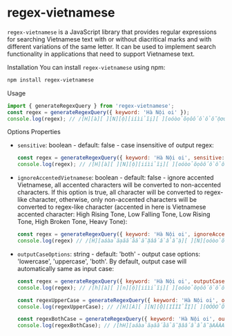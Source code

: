 # regex-vietnamese

`regex-vietnamese` is a JavaScript library that provides regular expressions for searching Vietnamese text with or without diacritical marks and with different variations of the same letter. It can be used to implement search functionality in applications that need to support Vietnamese text.

Installation
You can install `regex-vietnamese` using npm:
```sh
npm install regex-vietnamese
```

Usage

```javascript
import { generateRegexQuery } from 'regex-vietnamese';
const regex = generateRegexQuery({ keyword: 'Hà Nội oi' });
console.log(regex); // /[H][à][ ][N][ộ][iíìỉĩị][ ][oóòỏõọôốồổỗộơớờởỡợ][iíìỉĩị]/i
```

Options Properties

- `sensitive`: boolean - default: false - case insensitive of output regex:
    ```javascript
    const regex = generateRegexQuery({ keyword: 'Hà Nội oi', sensitive: true });
    console.log(regex); // /[H][à][ ][N][ộ][iíìỉĩị][ ][oóòỏõọôốồổỗộơớờởỡợ][iíìỉĩị]/
    ```

- `ignoreAccentedVietnamese`: boolean - default: false - ignore accented Vietnamese, all accented characters will be converted to non-accented characters. If this option is true, all character will be converted to regex-like character, otherwise, only non-accented characters will be converted to regex-like character (accented in here is Vietnamese accented character: High Rising Tone, Low Falling Tone, Low Rising Tone, High Broken Tone, Heavy Tone):
    ```javascript
    const regex = generateRegexQuery({ keyword: 'Hà Nội oi', ignoreAccentedVietnamese: true });
    console.log(regex) // /[H][aáàảãạăắằẳẵặâấầẩẫậ][ ][N][oóòỏõọôốồổỗộơớờởỡợ][iíìỉĩị][ ][oóòỏõọôốồổỗộơớờởỡợ][iíìỉĩị]/i
    ```

- `outputCaseOptions`: string - default: 'both' - output case options: 'lowercase', 'uppercase', 'both'. By default, output case will automatically same as input case:
    ```javascript
    const regex = generateRegexQuery({ keyword: 'Hà Nội oi', outputCaseOptions: 'lowercase' });
    console.log(regex); // /[h][à][ ][n][ộ][iíìỉĩị][ ][oóòỏõọôốồổỗộơớờởỡợ][iíìỉĩị]/i

    const regexUpperCase = generateRegexQuery({ keyword: 'Hà Nội oi', outputCaseOptions: 'uppercase' });
    console.log(regexUpperCase); // /[H][À][ ][N][Ộ][IÍÌỈĨỊ][ ][OÓÒỎÕỌÔỐỒỔỖỘƠỚỜỞỠỢ][IÍÌỈĨỊ]/i
    
    const regexBothCase = generateRegexQuery({ keyword: 'Hà Nội oi', outputCaseOptions: 'both' });
    console.log(regexBothCase); // /[hH][aáàảãạăắằẳẵặâấầẩẫậAÁÀẢÃẠĂẮẰẲẴẶÂẤẦẨẪẬ][ ][nN][oóòỏõọôốồổỗộơớờởỡợOÓÒỎÕỌÔỐỒỔỖỘƠỚỜỞỠỢ][iíìỉĩịIÍÌỈĨỊ][ ][oóòỏõọôốồổỗộơớờởỡợOÓÒỎÕỌÔỐỒỔỖỘƠỚỜỞỠỢ][iíìỉĩịIÍÌỈĨỊ]/i
    ```

